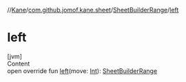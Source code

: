 //[Kane](../../index.md)/[com.github.jomof.kane.sheet](../index.md)/[SheetBuilderRange](index.md)/[left](left.md)



# left  
[jvm]  
Content  
open override fun [left](left.md)(move: [Int](https://kotlinlang.org/api/latest/jvm/stdlib/kotlin/-int/index.html)): [SheetBuilderRange](index.md)  



